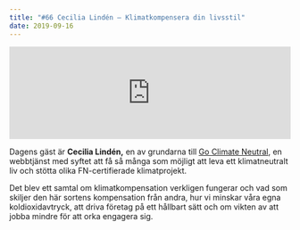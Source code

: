 ```yaml
---
title: "#66 Cecilia Lindén – Klimatkompensera din livsstil"
date: 2019-09-16
---
```


<iframe src="https://w.soundcloud.com/player/?url=https%3A//api.soundcloud.com/tracks/681717674&amp;&amp;color=%23001665&amp;auto_play=false&amp;hide_related=false&amp;show_comments=true&amp;show_user=true&amp;show_reposts=false&amp;show_teaser=true" width="100%" height="166" frameborder="no" scrolling="no"></iframe>

Dagens gäst är **Cecilia Lindén,** en av grundarna till [Go Climate Neutral](https://www.goclimateneutral.org), en webbtjänst med syftet att få så många som möjligt att leva ett klimatneutralt liv och stötta olika FN-certifierade klimatprojekt.

Det blev ett samtal om klimatkompensation verkligen fungerar och vad som skiljer den här sortens kompensation från andra, hur vi minskar våra egna koldioxidavtryck, att driva företag på ett hållbart sätt och om vikten av att jobba mindre för att orka engagera sig.
